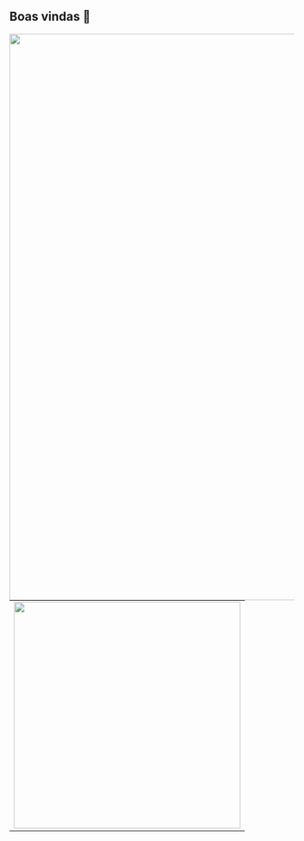 
## Boas vindas 👋

<img src="https://user-images.githubusercontent.com/38113015/108585139-717e0300-7325-11eb-9d78-3462284c428e.png" align="left" width="1000"> 
<center>
<table>
    <tr>
        <td><img width="400px" align="center" src="https://github-readme-stats.vercel.app/api/top-langs/?username=cintia-valente&hide=html&layout=compact&theme=buefy" /></td>
    </tr>   
</table>
</center> 

